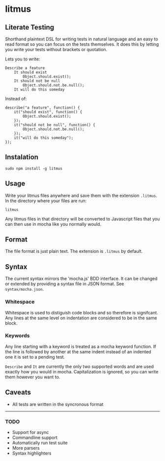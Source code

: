 litmus
======

## Literate Testing ##

Shorthand plaintext DSL for writing tests in natural language and an easy to
read format so you can focus on the tests themselves. It does this by letting
you write your tests without brackets or quotation.

Lets you to write:

    Describe a feature
        It should exist
            Object.should.exist();
        It should not be null
            Object.should.not.be.null();
        It will do this someday

Instead of:

    describe("a feature", function() {
        it("should exist", function() {
            Object.should.exist();
        });
        it("should not be null", function() {
            Object.should.not.be.null();
        });
        it("will do this someday");
    });

## Instalation ##

    sudo npm install -g litmus

## Usage ##

Write your litmus files anywhere and save them with the extension `.litmus`. In the
directory where your files are run:

    litmus

Any litmus files in that directory will be converted to Javascript files that
you can then use in mocha like you normally would.

## Format ##

The file format is just plain text. The extension is `.litmus` by default.

## Syntax ##

The current syntax mirrors the 'mocha.js' BDD interface. It can be changed or
extended by providing a syntax file in JSON format. See `syntax/mocha.json`.

### Whitespace ###

Whitespace is used to distiguish code blocks and so therefore is signifcant.
Any lines at the same level on indentation are considered to be in the same
block.

### Keywords ###

Any line starting with a keyword is treated as a mocha keyword function. If the
line is followed by another at the same indent instead of an indented one it is
set to a pending test.

`Describe` and `It` are currently the only two supported words and are used
exactly how you would in mocha. Capitalization is ignored, so you can write them
however you want to.

## Caveats ##

* All tests are written in the syncronous format

--------------------------------------------------------------------------------

### TODO ###
* Support for async
* Commandline support
* Automatically run test suite
* More parsers
* Syntax highlighters
